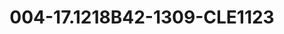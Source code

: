 ---
title: 004-17.1218B42-1309-CLE1123
image: 004-17.1218B42-1309-CLE1123.png
brand: classic-collection
layout: vestito
---